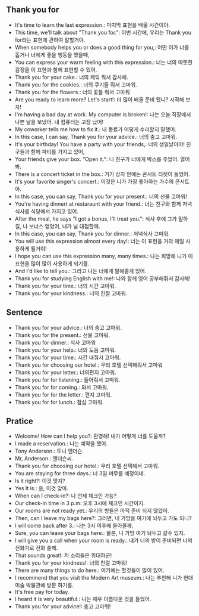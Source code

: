 ## Thank you for 
- It's time to learn the last expression.: 마지막 표현을 배울 시간이야.
- This time, we'll talk about "Thank you for.": 이번 시간에, 우리는 Thank you for라는 표현에 관하여 말할거야.
- When somebody helps you or does a good thing for you,: 어떤 이가 너를 돕거나 너에게 좋을 행동을 했을때,
- You can express your warm feeling with this expression.: 너는 너의 따뜻한 감정을 이 표현과 함께 표현할 수 있어.
- Thank you for your cake.: 너의 케잌 줘서 감사해.
- Thank you for the cookies.: 너의 쿠기들 줘서 고마워.
- Thank you for the flowers.: 너의 꽃들 줘서 고마워
- Are you ready to learn more? Let's start!: 더 많이 배울 준비 됐니? 시작해 보자!
- I'm having a bad day at work. My computer is broken!: 나는 오늘 직장에서 나쁜 날을 보냈어. 내 컴퓨터는 고장 났어!
- My coworker tells me how to fix it.: 내 동료가 어떻게 수리할지 말했어.
- In this case, I can say, Thank you for your advice.: 너의 충고 고마워.
- It's your birthday! You have a party with your friends,: 너의 생일날이야! 친구들과 함께 파티를 가지고 있어,
- Your friends give your box. "Open it.": 니 친구가 너에게 박스를 주었어. 열어봐.
- There is a concert ticket in the box.: 거기 상자 안에는 콘서트 티켓이 들었어.
- It's your favorite singer's concert.: 이것은 니가 가장 좋아하는 가수의 콘서트야.
- In this case, you can say, Thank you for your present.: 너의 선물 고마워!
- You're having dinnert at restaraunt with your friend.: 너는 친구와 함께 저녁식사를 식당에서 가지고 있어.
- After the meal, he says "I got a bonus, I'll treat you.": 식사 후에 그가 말하길, 나 보너스 얻었어, 내가 널 대접할께.
- In this case, you can say, Thank you for dinner.: 저녁식사 고마워.
- You will use this expression almost every day!: 너는 이 표현을 거의 매일 사용하게 될거야!
- I hope you can use this expression many, many times.: 나는 희망해 니가 이 표현을 많이 많이 사용하게 되기를.
- And I'd like to tell you.: 그리고 나는 너에게 말해줄게 있어.
- Thank you for studying English with me!: 나와 함께 영어 공부해줘서 감사해!
- Thank you for your time.: 너의 시간 고마워.
- Thank you for your kindness.: 너의 친절 고마워.

## Sentence
- Thank you for your advice.: 너의 충고 고마워.
- Thank you for the present.: 선물 고마워.
- Thank you for dinner.: 식사 고마워
- Thank you for your help.: 너의 도움 고마워. 
- Thank you for your time.: 시간 내줘서 고마워.
- Thank you for choosing our hotel.: 우리 호텔 선택해줘서 고마워
- Thank you for your letter.: 너의편지 고마워.
- Thank you for for listening.: 들어줘서 고마워.
- Thank you for for coming.: 와서 고마워.
- Thank you for for the letter.: 편지 고마워.
- Thank you for for lunch.: 점심 고마워.

## Pratice
- Welcome! How can I help you?: 환영해! 내가 어떻게 너를 도울까?
- I made a reservation.: 나는 예약을 했어.
- Tony Anderson.: 토니 앤더슨.
- Mr, Anderson.: 앤더슨씨.
- Thank you for choosing our hotel.: 우리 호텔 선택해서 고마워.
- You are staying for three days.: 너 3일 머무를 예정이네.
- Is it right?: 이것 맞지?
- Yes It is.: 응, 이것 맞아.
- When can I check-in?: 나 언제 체크인 가능?
- Our check-in time in 3 p.m: 오후 3시에 체크인 시간이지.
- Our rooms are not ready yet.: 우리의 방들은 아직 준비 되지 않았어.
- Then, can I leave my bags here?: 그러면, 내 가방을 여기에 놔두고 가도 되니?
- I will come back after 3.: 나는 3시 이후에 돌아올께.
- Sure, you can leave your bags here.: 물론, 니 가방 여기 놔두고 갈수 있지.
- I will give you a call when your room is ready.: 내가 너의 방이 준비되면 너의 전화기로 전화 줄께.
- That sounds great!: 저 소리들은 위대하군!
- Thank you for your kindness!: 너의 친절 고마워!
- There are many things to do here.: 여기에는 할것들이 많이 있어.
- I recommend that you visit the Modern Art museum.: 나는 추천해 니가 현대 미술 박물관에 방문 하기를.
- It's free pay for today.
- I heard it is very beautiful.: 나는 매우 아름다운 것을 들었어.
- Thank you for your advice!: 충고 고마워!
